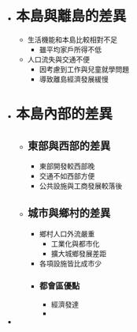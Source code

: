 - # 本島與離島的差異
	- 生活機能和本島比較相對不足
		- 雖平均家戶所得不低
	- 人口流失與交通不便
		- 因考慮到工作與兒童就學問題
		- 導致離島經濟發展緩慢
- # 本島內部的差異
	- ## 東部與西部的差異
		- 東部開發較西部晚
		- 交通不如西部方便
		- 公共設施與工商發展較落後
	- ## 城市與鄉村的差異
		- 鄉村人口外流嚴重
			- 工業化與都市化
			- 擴大城鄉發展差距
		- 各項設施皆比成市少
		- ### 都會區優點
			- 經濟發達
			-
-